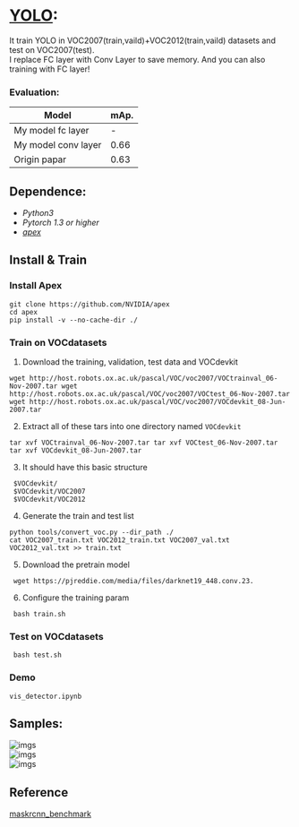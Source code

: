 ﻿# [YOLO](https://arxiv.org/abs/1506.02640):  
   
It train YOLO in VOC2007(train,vaild)+VOC2012(train,vaild) datasets and test on VOC2007(test).  
I replace FC layer with Conv Layer to save memory. And you can also training with FC layer!
### Evaluation: 
| Model             | mAp.        |  
| ----------------- | ----------- |  
| My model fc layer   | -         |  
| My model conv layer | 0.66      |  
| Origin papar        | 0.63      |  
  
  
## Dependence:  
- *Python3*  
- *Pytorch 1.3 or higher*  
- *[apex](https://github.com/NVIDIA/apex)*  
  
## Install & Train
### Install Apex  
```  
git clone https://github.com/NVIDIA/apex  
cd apex  
pip install -v --no-cache-dir ./  
```  


### Train on VOCdatasets  
  
1. Download the training, validation, test data and VOCdevkit  
```  
wget http://host.robots.ox.ac.uk/pascal/VOC/voc2007/VOCtrainval_06-Nov-2007.tar wget http://host.robots.ox.ac.uk/pascal/VOC/voc2007/VOCtest_06-Nov-2007.tar wget http://host.robots.ox.ac.uk/pascal/VOC/voc2007/VOCdevkit_08-Jun-2007.tar
 ```  
2. Extract all of these tars into one directory named  `VOCdevkit`  
```  
tar xvf VOCtrainval_06-Nov-2007.tar tar xvf VOCtest_06-Nov-2007.tar tar xvf VOCdevkit_08-Jun-2007.tar
 ```  
3. It should have this basic structure  
```  
 $VOCdevkit/
 $VOCdevkit/VOC2007   
 $VOCdevkit/VOC2012                 
 ```  
4. Generate the train and test list  
```  
python tools/convert_voc.py --dir_path ./ 
cat VOC2007_train.txt VOC2012_train.txt VOC2007_val.txt VOC2012_val.txt >> train.txt
 ```  
  
5. Download the pretrain model  
```
 wget https://pjreddie.com/media/files/darknet19_448.conv.23.
```  
6. Configure the training param   
```
 bash train.sh
```
  
### Test on VOCdatasets  
```
 bash test.sh
```
### Demo 
```
vis_detector.ipynb
```
 
## Samples:  
![imgs](https://github.com/Tshzzz/pytorch_yolov1/raw/master/samples/dog.jpg)  
![imgs](https://github.com/Tshzzz/pytorch_yolov1/raw/master/samples/person.jpg)  
![imgs](https://github.com/Tshzzz/pytorch_yolov1/raw/master/samples/horses.jpg)

## Reference
[maskrcnn_benchmark](https://github.com/facebookresearch/maskrcnn-benchmark)
